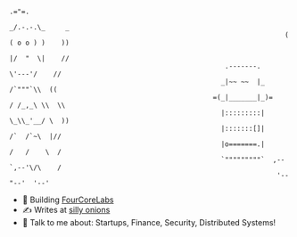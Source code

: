 ```
                                                                        .="=.
                                                                      _/.-.-.\_     _
                                                                     ( ( o o ) )    ))
                                                                      |/  "  \|    //
                                                      .-------.        \'---'/    //
                                                     _|~~ ~~  |_       /`"""`\\  ((
                                                   =(_|_______|_)=    / /_,_\ \\  \\
                                                     |:::::::::|      \_\\_'__/ \  ))
                                                     |:::::::[]|       /`  /`~\  |//
                                                     |o=======.|      /   /    \  /
                                                     `"""""""""`  ,--`,--'\/\    /
                                                                   '-- "--'  '--'
```

- 🌟 Building [FourCoreLabs](https://github.com/FourCoreLabs)
- ✍ Writes at [silly onions](https://arush15june.github.io)
- 📖 Talk to me about: Startups, Finance, Security, Distributed Systems!
